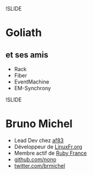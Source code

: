 !SLIDE
# Goliath #
## et ses amis ##

* Rack
* Fiber
* EventMachine
* EM-Synchrony


!SLIDE
# Bruno Michel #

* Lead Dev chez [af83](http://dev.af83.com/)
* Développeur de [LinuxFr.org](http://linuxfr.org/)
* Membre actif de [Ruby France](http://www.rubyfrance.org/)
* [github.com/nono](https://github.com/nono)
* [twitter.com/brmichel](https://twitter.com/brmichel)


